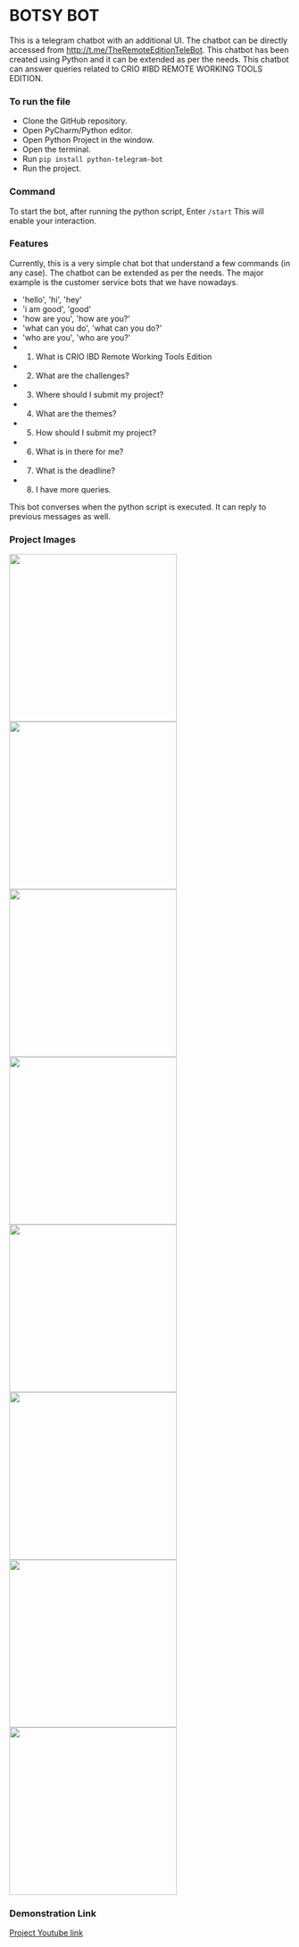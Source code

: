 # BOTSY BOT
This is a telegram chatbot with an additional UI. The chatbot can be directly accessed from http://t.me/TheRemoteEditionTeleBot. 
This chatbot has been created using Python and it can be extended as per the needs. This chatbot can answer queries related to CRIO #IBD REMOTE WORKING TOOLS EDITION. 

### To run the file
- Clone the GitHub repository.
- Open PyCharm/Python editor.
- Open Python Project in the window.
- Open the terminal.
- Run ```pip install python-telegram-bot```
- Run the project.

### Command
To start the bot, after running the python script,
Enter ```/start```
This will enable your interaction.

### Features
Currently, this is a very simple chat bot that understand a few commands (in any case). The chatbot can be extended as per the needs. The major example is the customer service bots that we have nowadays. 
- 'hello', 'hi', 'hey' 
- 'i am good', 'good'
- 'how are you', 'how are you?'
- 'what can you do', 'what can you do?'
- 'who are you', 'who are you?'
- 1. What is CRIO IBD Remote Working Tools Edition
- 2. What are the challenges?
- 3. Where should I submit my project?
- 4. What are the themes?
- 5. How should I submit my project?
- 6. What is in there for me?
- 7. What is the deadline?
- 8. I have more queries.

This bot converses when the python script is executed. It can reply to previous messages as well. 

### Project Images
<img src = "assets/images/Project_Image_002.jpeg" width= "300">    <img src = "assets/images/Project_Image_003.jpeg" width= "300">    <img src = "assets/images/Project_Image_001.jpeg" width= "300">
<img src = "assets/images/ProjectImage (1).jpeg" width= "300">    <img src = "assets/images/ProjectImage (2).jpeg" width= "300">    <img src = "assets/images/ProjectImage (3).jpeg" width= "300">
<img src = "assets/images/ProjectImage (4).jpeg" width= "300">    <img src = "assets/images/ProjectImage (5).jpeg" width= "300">  
### Demonstration Link
[Project Youtube link](https://youtu.be/eCnvboEd6mY)
